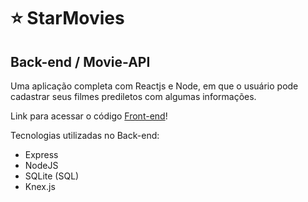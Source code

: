 # ⭐ StarMovies
## Back-end / Movie-API
Uma aplicação completa com Reactjs e Node, em que o usuário pode cadastrar seus filmes prediletos com algumas informações.

Link para acessar o código [Front-end](https://github.com/rauleffting/starmovies)!

Tecnologias utilizadas no Back-end:
- Express
- NodeJS
- SQLite (SQL)
- Knex.js
